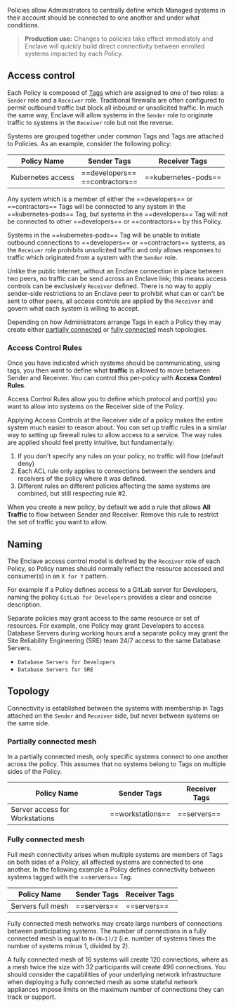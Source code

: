 Policies allow Administrators to centrally define which Managed systems in their account should be connected to one another and under what conditions. 

> **Production use:** Changes to policies take effect immediately and Enclave will quickly build direct connectivity between enrolled systems impacted by each Policy.

## Access control

Each Policy is composed of [Tags](/management/tags) which are assigned to one of two roles: a `Sender` role and a `Receiver` role. Traditional firewalls are often configured to permit outbound traffic but block all inbound or unsolicited traffic. In much the same way, Enclave will allow systems in the `Sender` role to originate traffic to systems in the `Receiver` role but not the reverse.

Systems are grouped together under common Tags and Tags are attached to Policies. As an example, consider the following policy:

| Policy Name       | Sender Tags                     | Receiver Tags     |
| ----------------- | ------------------------------- | ----------------- |
| Kubernetes access | ==developers==<br />==contractors== | ==kubernetes-pods== |

 Any system which is a member of either the ==developers== or ==contractors== Tags will be connected to any system in the ==kubernetes-pods== Tag, but systems in the ==developers== Tag will not be connected to other ==developers== or ==contractors== by this Policy.

Systems in the ==kubernetes-pods== Tag will be unable to initiate outbound connections to ==developers== or ==contractors== systems, as the `Receiver` role prohibits unsolicited traffic and only allows responses to traffic which originated from a system with the `Sender` role.

Unlike the public Internet, without an Enclave connection in place between two peers, no traffic can be send across an Enclave link; this means access controls can be exclusively `Receiver` defined. There is no way to apply sender-side restrictions to an Enclave peer to prohibit what can or can't be sent to other peers, all access controls are applied by the `Receiver` and govern what each system is willing to accept. 

Depending on how Administrators arrange Tags in each a Policy they may create either [partially connected](#partially-connected-mesh) or [fully connected](#fully-connected-mesh) mesh topologies.

### Access Control Rules

Once you have indicated which systems should be communicating, using tags, you then want to define what **traffic** is allowed to move between Sender and Receiver. You can control this per-policy with **Access Control Rules**.

Access Control Rules allow you to define which protocol and port(s) you want to allow into systems on the Receiver side of the Policy.

Applying Access Controls at the Receiver side of a policy makes the entire system much easier to reason about. You can set up traffic rules in a similar way to setting up firewall rules to allow access to a service. The way rules are applied should feel pretty intuitive, but fundamentally:

1. If you don't specify any rules on your policy, no traffic will flow (default deny)
2. Each ACL rule only applies to connections between the senders and receivers of the policy where it was defined.
3. Different rules on different policies affecting the same systems are combined, but still respecting rule #2.

When you create a new policy, by default we add a rule that allows **All Traffic** to flow between Sender and Receiver. Remove this rule to restrict the set of traffic you want to allow.

## Naming

The Enclave access control model is defined by the `Receiver` role of each Policy, so Policy names should normally reflect the resource accessed and consumer(s) in an `X for Y` pattern.

For example if a Policy defines access to a GitLab server for Developers, naming the policy `GitLab for Developers` provides a clear and concise description.

Separate policies may grant access to the same resource or set of resources. For example, one Policy may grant Developers to access Database Servers during working hours and a separate policy may grant the Site Reliability Engineering (SRE) team 24/7 access to the same Database Servers.

* `Database Servers for Developers`
* `Database Servers for SRE`

## Topology

Connectivity is established between the systems with membership in Tags attached on the `Sender` and `Receiver` side, but never between systems on the same side.

### Partially connected mesh

In a partially connected mesh, only specific systems connect to one another across the policy. This assumes that no systems belong to Tags on multiple sides of the Policy.

| Policy Name                    | Sender Tags    | Receiver Tags |
| ------------------------------ | -------------- | ------------- |
| Server access for Workstations | ==workstations== | ==servers==     |

### Fully connected mesh

Full mesh connectivity arises when multiple systems are members of Tags on both sides of a Policy, all affected systems are connected to one another. In the following example a Policy defines connectivity between systems tagged with the ==servers== Tag.

| Policy Name       | Sender Tags | Receiver Tags |
| ----------------- | ----------- | ------------- |
| Servers full mesh | ==servers==   | ==servers==     |

Fully connected mesh networks may create large numbers of connections between participating systems. The number of connections in a fully connected mesh is equal to `N∗(N−1)/2` (i.e. number of systems times the number of systems minus 1, divided by 2). 

A fully connected mesh of 16 systems will create 120 connections, where as a mesh twice the size with 32 participants will create 496 connections. You should consider the capabilities of your underlying network infrastructure when deploying a fully connected mesh as some stateful network appliances impose limits on the maximum number of connections they can track or support.
